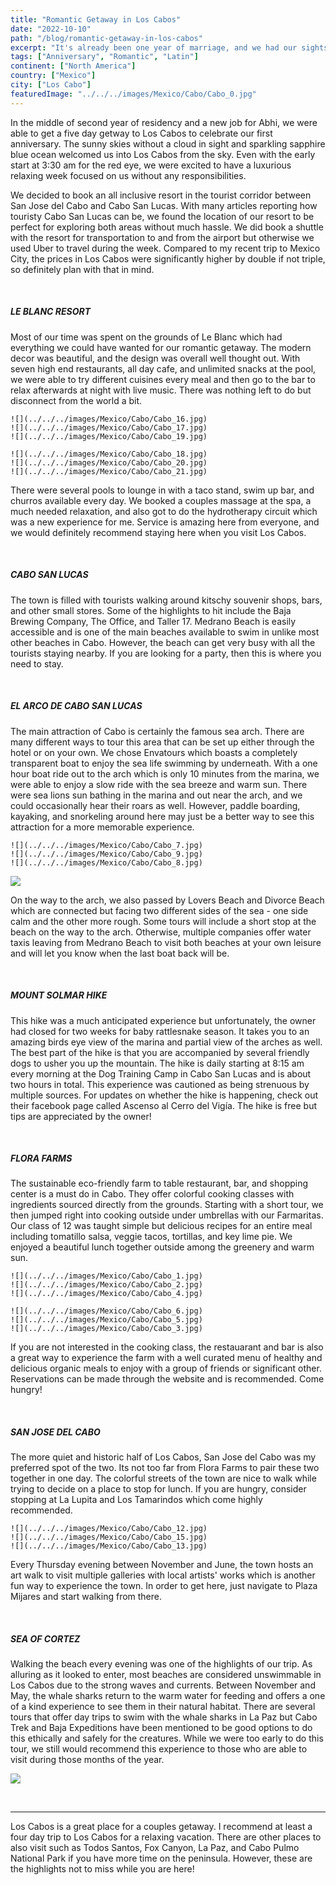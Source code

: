 ```yaml
---
title: "Romantic Getaway in Los Cabos"
date: "2022-10-10"
path: "/blog/romantic-getaway-in-los-cabos"
excerpt: "It's already been one year of marriage, and we had our sights set on relaxing in Cabo at a romantic all inclusive resort as a change of pace from our busy lives."
tags: ["Anniversary", "Romantic", "Latin"]
continent: ["North America"]
country: ["Mexico"]
city: ["Los Cabo"]
featuredImage: "../../../images/Mexico/Cabo/Cabo_0.jpg"
---
```


In the middle of second year of residency and a new job for Abhi, we were able to get a five day getway to Los Cabos to celebrate our first anniversary. The sunny skies without a cloud in sight and sparkling sapphire blue ocean welcomed us into Los Cabos from the sky. Even with the early start at 3:30 am for the red eye, we were excited to have a luxurious relaxing week focused on us without any responsibilities.

We decided to book an all inclusive resort in the tourist corridor between San Jose del Cabo and Cabo San Lucas. With many articles reporting how touristy Cabo San Lucas can be, we found the location of our resort to be perfect for exploring both areas without much hassle. We did book a shuttle with the resort for transportation to and from the airport but otherwise we used Uber to travel during the week. Compared to my recent trip to Mexico City, the prices in Los Cabos were significantly higher by double if not triple, so definitely plan with that in mind.

&nbsp;

##### **LE BLANC RESORT**

Most of our time was spent on the grounds of Le Blanc which had everything we could have wanted for our romantic getaway. The modern decor was beautiful, and the design was overall well thought out. With seven high end restaurants, all day cafe, and unlimited snacks at the pool, we were able to try different cuisines every meal and then go to the bar to relax afterwards at night with live music. There was nothing left to do but disconnect from the world a bit.


```grid|3|
![](../../../images/Mexico/Cabo/Cabo_16.jpg)
![](../../../images/Mexico/Cabo/Cabo_17.jpg)
![](../../../images/Mexico/Cabo/Cabo_19.jpg)
```
```grid|3|
![](../../../images/Mexico/Cabo/Cabo_18.jpg)
![](../../../images/Mexico/Cabo/Cabo_20.jpg)
![](../../../images/Mexico/Cabo/Cabo_21.jpg)
```

There were several pools to lounge in with a taco stand, swim up bar, and churros available every day. We booked a couples massage at the spa, a much needed relaxation, and also got to do the hydrotherapy circuit which was a new experience for me. Service is amazing here from everyone, and we would definitely recommend staying here when you visit Los Cabos.

&nbsp;

##### **CABO SAN LUCAS**

The town is filled with tourists walking around kitschy souvenir shops, bars, and other small stores. Some of the highlights to hit include the Baja Brewing Company, The Office, and Taller 17. Medrano Beach is easily accessible and is one of the main beaches available to swim in unlike most other beaches in Cabo. However, the beach can get very busy with all the tourists staying nearby. If you are looking for a party, then this is where you need to stay.  

&nbsp;


##### **EL ARCO DE CABO SAN LUCAS**

The main attraction of Cabo is certainly the famous sea arch. There are many different ways to tour this area that can be set up either through the hotel or on your own. We chose Envatours which boasts a completely transparent boat to enjoy the sea life swimming by underneath. With a one hour boat ride out to the arch which is only 10 minutes from the marina, we were able to enjoy a slow ride with the sea breeze and warm sun. There were sea lions sun bathing in the marina and out near the arch, and we could occasionally hear their roars as well. However, paddle boarding, kayaking, and snorkeling around here may just be a better way to see this attraction for a more memorable experience.

```grid|3|
![](../../../images/Mexico/Cabo/Cabo_7.jpg)
![](../../../images/Mexico/Cabo/Cabo_9.jpg)
![](../../../images/Mexico/Cabo/Cabo_8.jpg)
```
![](../../../images/Mexico/Cabo/Cabo_10.jpg)

On the way to the arch, we also passed by Lovers Beach and Divorce Beach which are connected but facing two different sides of the sea - one side calm and the other more rough. Some tours will include a short stop at the beach on the way to the arch. Otherwise, multiple companies offer water taxis leaving from Medrano Beach to visit both beaches at your own leisure and will let you know when the last boat back will be.

&nbsp;


##### **MOUNT SOLMAR HIKE**

This hike was a much anticipated experience but unfortunately, the owner had closed for two weeks for baby rattlesnake season. It takes you to an amazing birds eye view of the marina and partial view of the arches as well. The best part of the hike is that you are accompanied by several friendly dogs to usher you up the mountain. The hike is daily starting at 8:15 am every morning at the Dog Training Camp in Cabo San Lucas and is about two hours in total. This experience was cautioned as being strenuous by multiple sources. For updates on whether the hike is happening, check out their facebook page called Ascenso al Cerro del Vigía. The hike is free but tips are appreciated by the owner!

&nbsp;


##### **FLORA FARMS**

The sustainable eco-friendly farm to table restaurant, bar, and shopping center is a must do in Cabo. They offer colorful cooking classes with ingredients sourced directly from the grounds. Starting with a short tour, we then jumped right into cooking outside under umbrellas with our Farmaritas. Our class of 12 was taught simple but delicious recipes for an entire meal including tomatillo salsa, veggie tacos, tortillas, and key lime pie. We enjoyed a beautiful lunch together outside among the greenery and warm sun. 

```grid|3|
![](../../../images/Mexico/Cabo/Cabo_1.jpg)
![](../../../images/Mexico/Cabo/Cabo_2.jpg)
![](../../../images/Mexico/Cabo/Cabo_4.jpg)
```
```grid|3|
![](../../../images/Mexico/Cabo/Cabo_6.jpg)
![](../../../images/Mexico/Cabo/Cabo_5.jpg)
![](../../../images/Mexico/Cabo/Cabo_3.jpg)
```
If you are not interested in the cooking class, the restauarant and bar is also a great way to experience the farm with a well curated menu of healthy and delicious organic meals to enjoy with a group of friends or significant other. Reservations can be made through the website and is recommended. Come hungry!

&nbsp;

##### **SAN JOSE DEL CABO**

The more quiet and historic half of Los Cabos, San Jose del Cabo was my preferred spot of the two. Its not too far from Flora Farms to pair these two together in one day. The colorful streets of the town are nice to walk while trying to decide on a place to stop for lunch. If you are hungry, consider stopping at La Lupita and Los Tamarindos which come highly recommended. 

```grid|3|
![](../../../images/Mexico/Cabo/Cabo_12.jpg)
![](../../../images/Mexico/Cabo/Cabo_15.jpg)
![](../../../images/Mexico/Cabo/Cabo_13.jpg)
```
Every Thursday evening between November and June, the town hosts an art walk to visit multiple galleries with local artists' works which is another fun way to experience the town. In order to get here, just navigate to Plaza Mijares and start walking from there.

&nbsp;


##### **SEA OF CORTEZ**

Walking the beach every evening was one of the highlights of our trip. As alluring as it looked to enter, most beaches are considered unswimmable in Los Cabos due to the strong waves and currents. Between November and May, the whale sharks return to the warm water for feeding and offers a one of a kind experience to see them in their natural habitat. There are several tours that offer day trips to swim with the whale sharks in La Paz but Cabo Trek and Baja Expeditions have been mentioned to be good options to do this ethically and safely for the creatures. While we were too early to do this tour, we still would recommend this experience to those who are able to visit during those months of the year.

![](../../../images/Mexico/Cabo/Cabo_24.jpg)

&nbsp;

*****

Los Cabos is a great place for a couples getaway. I recommend at least a four day trip to Los Cabos for a relaxing vacation. There are other places to also visit such as Todos Santos, Fox Canyon, La Paz, and Cabo Pulmo National Park if you have more time on the peninsula. However, these are the highlights not to miss while you are here!
